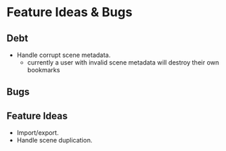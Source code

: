 # Feature Ideas & Bugs

## Debt

- Handle corrupt scene metadata.
  - currently a user with invalid scene metadata will destroy their own bookmarks

## Bugs

## Feature Ideas

- Import/export.
- Handle scene duplication.
